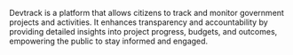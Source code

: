Devtrack is a platform that allows citizens to track and monitor government projects and activities. It enhances transparency and accountability by providing detailed insights into project progress, budgets, and outcomes, empowering the public to stay informed and engaged. 


